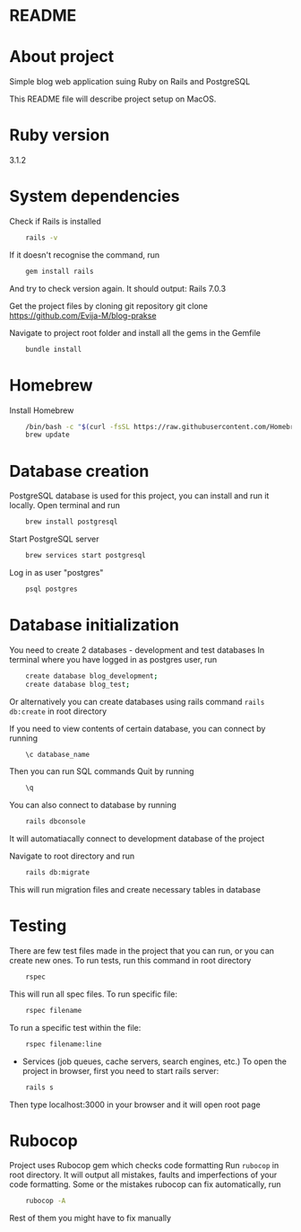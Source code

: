 # README
# About project
Simple blog web application suing Ruby on Rails and PostgreSQL

This README file will describe project setup on MacOS.
# Ruby version
3.1.2

# System dependencies
Check if Rails is installed
```sh
    rails -v
```
If it doesn't recognise the command, run
```sh
    gem install rails
```
And try to check version again. It should output: Rails 7.0.3

Get the project files by cloning git repository
    git clone https://github.com/Evija-M/blog-prakse

Navigate to project root folder and install all the gems in the Gemfile
```sh    
    bundle install
```

# Homebrew
Install Homebrew
``` sh
    /bin/bash -c "$(curl -fsSL https://raw.githubusercontent.com/Homebrew/install/HEAD/install.sh)"
    brew update
```

# Database creation
PostgreSQL database is used for this project, you can install and run it locally. 
Open terminal and run 

```sh   
    brew install postgresql
```
Start PostgreSQL server

```sh
    brew services start postgresql
```
Log in as user "postgres"
```sh
    psql postgres
```

# Database initialization
You need to create 2 databases - development and test databases
In terminal where you have logged in as postgres user, run 
```sh
    create database blog_development;
    create database blog_test;
```
Or alternatively you can create databases using rails command `rails db:create` in root directory

If you need to view contents of certain database, you can connect by running
```sh
    \c database_name
```
Then you can run SQL commands
Quit by running
```sh
    \q
```
You can also connect to database by running
```sh
    rails dbconsole
```
It will automatiacally connect to development database of the project

Navigate to root directory and run
```sh
    rails db:migrate
```
This will run migration files and create necessary tables in database
# Testing

There are few test files made in the project that you can run, or you can create new ones. To run tests, run this command in root directory
```sh   
    rspec
```
This will run all spec files.
To run specific file:
```sh
    rspec filename
```
To run a specific test within the file:
```sh
    rspec filename:line
```
* Services (job queues, cache servers, search engines, etc.)
To open the project in browser, first you need to start rails server:
```sh
    rails s
```
Then type localhost:3000 in your browser and it will open root page

# Rubocop
Project uses Rubocop gem which checks code formatting
Run ` rubocop ` in root directory. It will output all mistakes, faults and imperfections of your code formatting. Some or the mistakes rubocop can fix automatically, run
```sh
    rubocop -A
``` 
Rest of them you might have to fix manually
